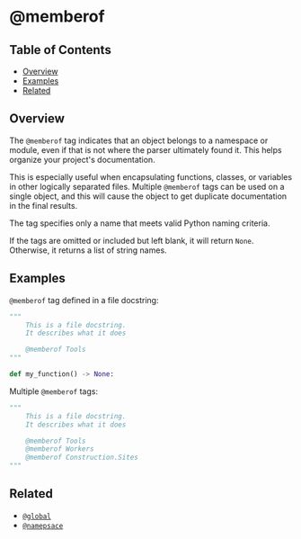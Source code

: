 # @memberof

## Table of Contents

- [Overview](#overview)
- [Examples](#examples)
- [Related](#related)

## Overview

The `@memberof` tag indicates that an object belongs to a namespace or module, even if that is not where the parser ultimately found it. This helps organize your project's documentation.

This is especially useful when encapsulating functions, classes, or variables in other logically separated files. Multiple `@memberof` tags can be used on a single object, and this will cause the object to get duplicate documentation in the final results.

The tag specifies only a name that meets valid Python naming criteria.

If the tags are omitted or included but left blank, it will return `None`. Otherwise, it returns a list of string names.

## Examples

`@memberof` tag defined in a file docstring:

```python
"""
    This is a file docstring.
    It describes what it does

    @memberof Tools
"""

def my_function() -> None:
```

Multiple `@memberof` tags:


```python
"""
    This is a file docstring.
    It describes what it does

    @memberof Tools
    @memberof Workers
    @memberof Construction.Sites
"""
```

## Related

- [`@global`](./GLOBAL.md)
- [`@namepsace`](./NAMESPACE.md)
